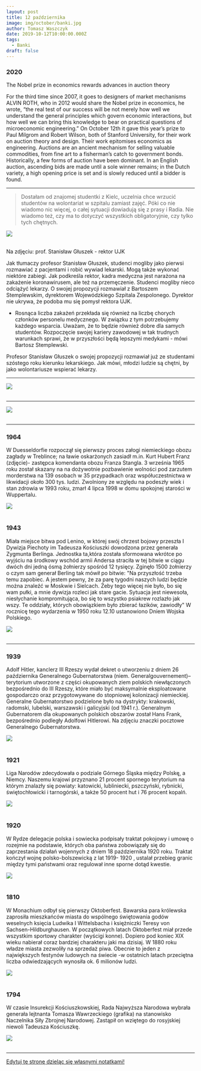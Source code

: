```yaml
---
layout: post
title: 12 października
image: img/october/banki.jpg
author: Tomasz Waszczyk
date: 2019-10-12T10:00:00.000Z
tags:
  - Banki
draft: false
---
```


### 2020

The Nobel prize in economics rewards advances in auction theory

For the third time since 2007, it goes to designers of market mechanisms
ALVIN ROTH, who in 2012 would share the Nobel prize in economics, he wrote, “the real test of our success will be not merely how well we understand the general principles which govern economic interactions, but how well we can bring this knowledge to bear on practical questions of microeconomic engineering.”
On October 12th it gave this year’s prize to Paul Milgrom and Robert Wilson, both of Stanford University, for their work on auction theory and design. Their work epitomises economics as engineering.
Auctions are an ancient mechanism for selling valuable commodities, from fine art to a fisherman’s catch to government bonds. Historically, a few forms of auction have been dominant. In an English auction, ascending bids are made until a sole winner remains; in the Dutch variety, a high opening price is set and is slowly reduced until a bidder is found.

---

> Dostałam od znajomej studentki z Kielc, uczelnia chce wrzucić studentów na wolontariat w szpitalu zamiast zajęć. Póki co nie wiadomo nic więcej, o całej sytuacji dowiadują się z prasy i Radia. Nie wiadomo też, czy ma to dotyczyć wszystkich obligatoryjnie, czy tylko tych chętnych.

<img src="./img/october/gluszek.jpeg"><br><br>

Na zdjęciu: prof. Stanisław Głuszek - rektor UJK

Jak tłumaczy profesor Stanisław Głuszek, studenci mogliby jako pierwsi rozmawiać z pacjentami i robić wywiad lekarski. Mogą także wykonać niektóre zabiegi. Jak podkreśla rektor, kadra medyczna jest narażona na zakażenie koronawirusem, ale też na przemęczenie. Studenci mogliby nieco odciążyć lekarzy. O swojej propozycji rozmawiał z Bartoszem Stemplewskim, dyrektorem Wojewódzkiego Szpitala Zespolonego. Dyrektor nie ukrywa, że podoba mu się pomysł rektora UJK.

- Rosnąca liczba zakażeń przekłada się również na liczbę chorych członków personelu medycznego. W związku z tym potrzebujemy każdego wsparcia. Uważam, że to będzie również dobre dla samych studentów. Rozpoczęcie swojej kariery zawodowej w tak trudnych warunkach sprawi, że w przyszłości będą lepszymi medykami - mówi Bartosz Stemplewski.

Profesor Stanisław Głuszek o swojej propozycji rozmawiał już ze studentami szóstego roku kierunku lekarskiego. Jak mówi, młodzi ludzie są chętni, by jako wolontariusze wspierać lekarzy.

---

<img src="./img/october/wezwanie.jpg"><br><br>

---

<img src="./img/october/banki.jpg"><br><br>

---

### 1964

W Duesseldorfie rozpoczął się pierwszy proces załogi niemieckiego obozu zagłady w Treblince; na ławie oskarżonych zasiadł m.in. Kurt Hubert Franz  (zdjęcie)- zastępca komendanta obozu Franza Stangla. 3 września 1965 roku został skazany na na dożywotnie pozbawienie wolności pod zarzutem morderstwa na 139 osobach w 35 przypadkach oraz współuczestnictwa w likwidacji około 300 tys. ludzi. Zwolniony ze względu na podeszły wiek i stan zdrowia w 1993 roku, zmarł 4 lipca 1998 w domu spokojnej starości w Wuppertalu.

<img src="./img/october/treblinka.jpg"><br><br>

### 1943

Miała miejsce bitwa pod Lenino, w której swój chrzest bojowy przeszła I Dywizja Piechoty im Tadeusza Kościuszki dowodzona przez generała Zygmunta Berlinga. Jednostka ta,która została sformowana wkrótce po wyjściu na środkowy wschód armii Andersa straciła w tej bitwie w ciągu dwóch dni jedną ósmą żołnierzy spośród 12 tysięcy. Zginęło 1500 żołnierzy o czym sam generał Berling tak mówił po bitwie:
"Na przyszłość trzeba temu zapobiec. A jestem pewny, że za parę tygodni naszych ludzi będzie można znaleźć w Moskwie i Sielcach. Żeby tego więcej nie było, bo się wam pułki, a mnie dywizja rozleci jak stare gacie. Sytuacja jest niewesoła, niesłychanie kompromitująca, bo się to wszystko psiakrew rozlazło jak wszy. Te oddziały, których obowiązkiem było zbierać łazików, zawiodły"
W rocznicę tego wydarzenia w 1950 roku 12.10 ustanowiono Dniem Wojska Polskiego.

<img src="./img/october/lenino.jpg"/><br><br>

---

### 1939

Adolf Hitler, kanclerz III Rzeszy wydał dekret o utworzeniu z dniem 26 października Generalnego Gubernatorstwa (niem. Generalgouvernement)– terytorium utworzone z części okupowanych ziem polskich niewłączonych bezpośrednio do III Rzeszy, które miało być maksymalnie eksploatowane gospodarczo oraz przygotowywane do stopniowej kolonizacji niemieckiej. Generalne Gubernatorstwo podzielone było na dystrykty: krakowski, radomski, lubelski, warszawski i galicyjski (od 1941 r.).
Generalnym Gubernatorem dla okupowanych polskich obszarów został Hans Frank, bezpośrednio podległy Adolfowi Hitlerowi.
Na zdjęciu znaczki pocztowe Generalnego Gubernatorstwa.

<img src="./img/october/gubernatorstwo2.jpg"><br><br>

### 1921

Liga Narodów zdecydowała o podziale Górnego Śląska między Polskę, a Niemcy. Naszemu krajowi przyznano 21 procent spornego terytorium na którym znalazły się powiaty: katowicki, lubliniecki, pszczyński, rybnicki, świętochłowicki i tarnogórski, a także 50 procent hut i 76 procent kopalń.

<img src="./img/october/liganarodow.jpg"><br><br>

### 1920

W Rydze delegacje polska i sowiecka podpisały traktat pokojowy i umowę o rozejmie na podstawie, których oba państwa zobowiązały się do zaprzestania działań wojennych z dniem 18 października 1920 roku.
Traktat kończył wojnę polsko-bolszewicką z
lat 1919- 1920 , ustalał przebieg granic między tymi państwami oraz regulował inne sporne dotąd kwestie.

<img src="./img/october/ryga.jpg"><br><br>

### 1810

W Monachium odbył się pierwszy Oktoberfest. Bawarska para królewska zaprosiła mieszkańców miasta do wspólnego świętowania godów weselnych księcia Ludwika I Wittelsbacha i księżniczki Teresy von Sachsen-Hildburghausen.
W początkowych latach Oktoberfest miał przede wszystkim sportowy charakter (wyścigi konne). Dopiero pod koniec XIX wieku nabierał coraz bardziej charakteru jaki ma dzisiaj. W 1880 roku władze miasta zezwoliły na sprzedaż piwa. Obecnie to jeden z największych festynów ludowych na świecie -w ostatnich latach przeciętna liczba odwiedzających wynosiła ok. 6 milionów ludzi.

<img src="./img/october/oktoberfest.jpg"><br><br>

### 1794

W czasie Insurekcji Kościuszkowskiej, Rada Najwyższa Narodowa wybrała generała lejtnanta Tomasza Wawrzeckiego (grafika) na stanowisko Naczelnika Siły Zbrojnej Narodowej. Zastąpił on wziętego do rosyjskiej niewoli Tadeusza Kościuszkę.

<img src="./img/october/wawrzycki.jpg"><br><br>

---

<a href="https://github.com/TomaszWaszczyk/historia.waszczyk.com/edit/master/src/content/october-12.md" target="_blank">Edytuj tę stronę dzieląc się własnymi notatkami!</a>
